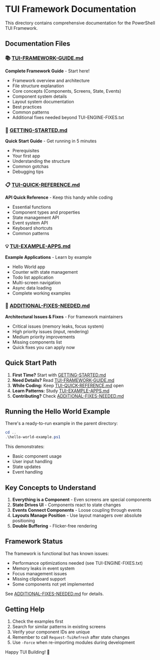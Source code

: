 # TUI Framework Documentation

This directory contains comprehensive documentation for the PowerShell TUI Framework.

## Documentation Files

### 📚 [TUI-FRAMEWORK-GUIDE.md](TUI-FRAMEWORK-GUIDE.md)
**Complete Framework Guide** - Start here!
- Framework overview and architecture
- File structure explanation
- Core concepts (Components, Screens, State, Events)
- Component system details
- Layout system documentation
- Best practices
- Common patterns
- Additional fixes needed beyond TUI-ENGINE-FIXES.txt

### 🚀 [GETTING-STARTED.md](GETTING-STARTED.md)
**Quick Start Guide** - Get running in 5 minutes
- Prerequisites
- Your first app
- Understanding the structure
- Common gotchas
- Debugging tips

### 📋 [TUI-QUICK-REFERENCE.md](TUI-QUICK-REFERENCE.md)
**API Quick Reference** - Keep this handy while coding
- Essential functions
- Component types and properties
- State management API
- Event system API
- Keyboard shortcuts
- Common patterns

### 💡 [TUI-EXAMPLE-APPS.md](TUI-EXAMPLE-APPS.md)
**Example Applications** - Learn by example
- Hello World app
- Counter with state management
- Todo list application
- Multi-screen navigation
- Async data loading
- Complete working examples

### 🔧 [ADDITIONAL-FIXES-NEEDED.md](ADDITIONAL-FIXES-NEEDED.md)
**Architectural Issues & Fixes** - For framework maintainers
- Critical issues (memory leaks, focus system)
- High priority issues (input, rendering)
- Medium priority improvements
- Missing components list
- Quick fixes you can apply now

## Quick Start Path

1. **First Time?** Start with [GETTING-STARTED.md](GETTING-STARTED.md)
2. **Need Details?** Read [TUI-FRAMEWORK-GUIDE.md](TUI-FRAMEWORK-GUIDE.md)
3. **While Coding:** Keep [TUI-QUICK-REFERENCE.md](TUI-QUICK-REFERENCE.md) open
4. **Learn Patterns:** Study [TUI-EXAMPLE-APPS.md](TUI-EXAMPLE-APPS.md)
5. **Contributing?** Check [ADDITIONAL-FIXES-NEEDED.md](ADDITIONAL-FIXES-NEEDED.md)

## Running the Hello World Example

There's a ready-to-run example in the parent directory:

```powershell
cd ..
.\hello-world-example.ps1
```

This demonstrates:
- Basic component usage
- User input handling
- State updates
- Event handling

## Key Concepts to Understand

1. **Everything is a Component** - Even screens are special components
2. **State Drives UI** - Components react to state changes
3. **Events Connect Components** - Loose coupling through events
4. **Layouts Manage Position** - Use layout managers over absolute positioning
5. **Double Buffering** - Flicker-free rendering

## Framework Status

The framework is functional but has known issues:
- Performance optimizations needed (see TUI-ENGINE-FIXES.txt)
- Memory leaks in event system
- Focus management issues
- Missing clipboard support
- Some components not yet implemented

See [ADDITIONAL-FIXES-NEEDED.md](ADDITIONAL-FIXES-NEEDED.md) for details.

## Getting Help

1. Check the examples first
2. Search for similar patterns in existing screens
3. Verify your component IDs are unique
4. Remember to call `Request-TuiRefresh` after state changes
5. Use `-Force` when re-importing modules during development

Happy TUI Building! 🎨
